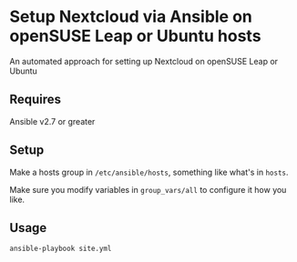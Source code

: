 # Setup Nextcloud via Ansible on openSUSE Leap or Ubuntu hosts
An automated approach for setting up Nextcloud on openSUSE Leap or Ubuntu  

## Requires
Ansible v2.7 or greater

## Setup
Make a hosts group in `/etc/ansible/hosts`, something like what's in `hosts`.  

Make sure you modify variables in `group_vars/all` to configure it how you like.  

## Usage
`ansible-playbook site.yml`  
